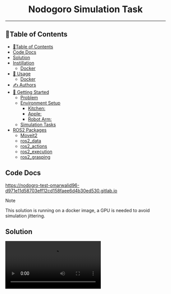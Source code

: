 <h1 align="center">Nodogoro Simulation Task</h1>

----


## 📝Table of Contents

- [📝Table of Contents](#table-of-contents)
- [Code Docs](#code-docs)
- [Solution](#solution)
- [Instillation](#instillation)
  - [Docker](#docker)
- [🎈 Usage ](#-usage-)
  - [Docker](#docker-1)
- [✍️ Authors ](#️-authors-)
- [🏁 Getting Started ](#-getting-started-)
  - [Problem](#problem)
  - [Environment Setup ](#environment-setup-)
    - [Kitchen:](#kitchen)
    - [Apple: ](#apple-)
    - [Robot Arm: ](#robot-arm-)
  - [Simulation Tasks ](#simulation-tasks-)
- [ROS2 Packages ](#ros2-packages-)
  - [Moveit2](#moveit2)
  - [ros2\_data](#ros2_data)
  - [ros2\_actions](#ros2_actions)
  - [ros2\_execution](#ros2_execution)
  - [ros2\_grasping](#ros2_grasping)


## Code Docs
https://nodogro-test-omarwalid96-d971e11d58703eff12cd158faee6d4b30ed530.gitlab.io

> [!NOTE]
> This solution is running on a docker image, a GPU is needed to avoid simulation jittering.

## Solution 
<video src="https://i.imgur.com/mRarmfo.mp4" width="300" />


## Instillation

### Docker
1. install docker image `docker pull omarwalid96/nodogoro-pick-and-place`
2. install nvidia docker link 
```bash 
apt-get update
apt-get install -y nvidia-docker2
systemctl restart docker
```
3. Give access to system Display from Xserver `xhost +local:docker`
    

## 🎈 Usage <a name="usage"></a>

- Gui opens and you can instantly works after **30 seconds** from boot.

### Docker
1. run `docker run -it --privileged --net="host" -e DISPLAY=$DISPLAY -v /tmp/.X11-unix:/tmp/.X11-unix --gpus all   --env="QT_X11_NO_MITSHM=1" omarwalid96/nodogoro-pick-and-place`


## ✍️ Authors <a name = "authors"></a>

- [@omarwalid96](https://gitlab.com/omarwalid96) 
- [omarwalid@outlook.com](omarwalid@outlook.com)


## 🏁 Getting Started <a name = "getting_started"></a>

### Problem 
Objective:
Design and implement a simulation in ROS/Gazebo that demonstrates a robotic arm manipulating a specific ingredient (e.g., an apple). The simulation must include picking up the apple from a specified location, moving it through a predetermined path, and then placing it down at a target location without causing damage to the ingredient.
- Environment Setup
- Robotic Arm and Apple Model
- Simulation Tasks

### Environment Setup <a name = "Environment_Setup"></a>

#### Kitchen:
Used Blender to design a kitchen and export a `.dae` file that can be used in gazebo.
- Reduced mesh size in Blender 
- Specified physical paramters such as mass and inertia of model
- Linked model to the world of the robot arm

#### Apple: <a name = "Apple"></a>
- Got a ready `.stl` file of an apple from the internet 
- Specified physical paramters such as mass and inertia of model
- Set model collision as false so the arm can grab the apple

#### Robot Arm: <a name = "Robot_Arm"></a>
- Used Panda Robot arm
- Added a padestel so the robot can be in a good location relative to the tabletop
- Specified physical paramters of the padestale relative to robot size and maximum torque the robot could achive on it and added a safety margin to make the robot stable

### Simulation Tasks <a name = "Simulation_Tasks"></a>
With help of multiple packages the tasks were met (packages will be disscussed below)
1. Approached the apple location relative to the ennvironment
2. Opened Gripper 
3. Approached Apple with lower speed
4. Attached the apple to gripper link 
5. Closed the gripper relative to apple size and with certain effort
6. Moved apple across the table
7. Approached final goal with lower speed
8. Detached the apple and Opened Gripper.
9. Retracted with slow speed.
10. Home Position


<!-- ROS2.0 Packages: Explanation -->

## ROS2 Packages <a name = "ROS2_Packages"></a>

### Moveit2 
https://moveit.picknik.ai/main/index.html

### ros2_data
This repository contains all the custom data structures that are used for the ROS2 Robot Actions/Triggers in ros2_RobotSimulation. Every single ROS2 Action that is used to trigger a robot movement refers to a .action data structure, which contains all the data needed to run that specidic action. 

### ros2_actions
The ros2_actions package gathers all the ROS2 Action Servers that execute ROS2 Robot Actions/Triggers. Every specific robot movement is contained in a ROS2 Action Server (.cpp script), which can be externally "called" (triggered) and returns some feedback after the execution.

### ros2_execution
It is a cool feature to be able to execute different ROS2 actions and trigger different movements in a Robot in Gazebo, but Robotics Applications are made of sequences that execute different commands one after the other. In a nutshell, that is what this ros2_execution package does. The ros2_execution.py script contains all the Action Clients that connect to the Action Servers generated in ros2_actions, and executes robot movements one after the other according to a pre-defined sequence, which is inputted as a .txt file.

One of the main advantages of using this ros2_execution package, combined with ros2_data/ros2_actions and the Robot Simulation packages contained in this repository, is that programs/sequences can be executed in the exact same way for different Robots, which is a completely novel feature and has been made possible thanks to the MoveIt!2 framework.



### ros2_grasping
Unfortunately, Gazebo and ROS2 do not provide an effective method to properly pick and place (manipulate) objects in simulation (if it exists, it has not been found). This feature is essential in order to test and simulate different applications, and that is the main reason why this ros2_grasping package has been created.

The attacher_action.py script contains a ROS2 Action Server that performs the task of attaching/detaching a specific object to a specific end-effector in Gazebo. Apart from the attaching functionality, the spawn_object.py script enables the user to spawn custom objects (contained in .urdf of .xacro files) to a Gazebo simulation environment. 



<p align="right">(<a href="#top">back to top</a>)</p>



